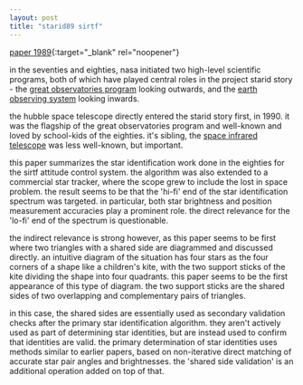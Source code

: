 ```yaml
---
layout: post
title: "starid89 sirtf"
---
```

[paper 1989](https://statespace.dev/docs/papers/1989%20bezooijen.pdf){:target="_blank" rel="noopener"}

in the seventies and eighties, nasa initiated two high-level scientific programs, both of which have played central roles in the project starid story - the [great observatories program](https://en.wikipedia.org/wiki/Harlan_James_Smith) looking outwards, and the [earth observing system](https://en.wikipedia.org/wiki/Earth_Observing_System) looking inwards.

the hubble space telescope directly entered the starid story first, in 1990. it was the flagship of the great observatories program and well-known and loved by school-kids of the eighties. it's sibling, the [space infrared telescope](https://en.wikipedia.org/wiki/Spitzer_Space_Telescope) was less well-known, but important. 

this paper summarizes the star identification work done in the eighties for the sirtf attitude control system. the algorithm was also extended to a commercial star tracker, where the scope grew to include the lost in space problem. the result seems to be that the 'hi-fi' end of the star identification spectrum was targeted. in particular, both star brightness and position measurement accuracies play a prominent role. the direct relevance for the 'lo-fi' end of the spectrum is questionable.

the indirect relevance is strong however, as this paper seems to be first where two triangles with a shared side are diagrammed and discussed directly. an intuitive diagram of the situation has four stars as the four corners of a shape like a children's kite, with the two support sticks of the kite dividing the shape into four quadrants. this paper seems to be the first appearance of this type of diagram. the two support sticks are the shared sides of two overlapping and complementary pairs of triangles.

in this case, the shared sides are essentially used as secondary validation checks after the primary star identification algorithm. they aren't actively used as part of determining star identities, but are instead used to confirm that identities are valid. the primary determination of star identities uses methods similar to earlier papers, based on non-iterative direct matching of accurate star pair angles and brightnesses. the 'shared side validation' is an additional operation added on top of that.


